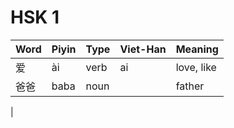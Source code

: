 # HSK 1

| Word | Piyin | Type | Viet-Han | Meaning    |
| ---- | ----- | ---- | -------- | ---------- |
| 爱   | ài    | verb | ai       | love, like |
| 爸爸 | baba  | noun |          | father     |
| 
